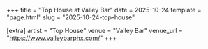 +++
title = "Top House at Valley Bar"
date = 2025-10-24
template = "page.html"
slug = "2025-10-24-top-house"

[extra]
artist = "Top House"
venue = "Valley Bar"
venue_url = "https://www.valleybarphx.com/"
+++
